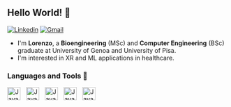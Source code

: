 ## Hello World! :sushi:

[![Linkedin](https://img.shields.io/badge/-LinkedIn-blue?style=flat&logo=Linkedin&logoColor=white)](https://www.linkedin.com/in/lorenzo-gerini-78750b201/)
[![Gmail](https://img.shields.io/badge/-Gmail-c14438?style=flat&logo=Gmail&logoColor=white)](mailto:lorenzogerini9@gmail.com)

- I'm **Lorenzo**, a **Bioengineering** (MSc) and **Computer Engineering** (BSc) graduate at University of Genoa and University of Pisa.
- I'm interested in XR and ML applications in healthcare. 


### Languages and Tools 🧰 


<img align="left" alt="Java" width="30px" style="padding-right:10px;" src="https://cdn.jsdelivr.net/gh/devicons/devicon/icons/matlab/matlab-original.svg" />
<img align="left" alt="Java" width="30px" style="padding-right:10px;" src="https://cdn.jsdelivr.net/gh/devicons/devicon/icons/cplusplus/cplusplus-line.svg" />
<img align="left" alt="Java" width="30px" style="padding-right:10px;" src="https://cdn.jsdelivr.net/gh/devicons/devicon/icons/csharp/csharp-line.svg" />
<img align="left" alt="Java" width="30px" style="padding-right:10px;" src="https://cdn.jsdelivr.net/gh/devicons/devicon/icons/c/c-line.svg" />       
<img align="left" alt="Java" width="30px" style="padding-right:10px;" src="https://cdn.jsdelivr.net/gh/devicons/devicon/icons/python/python-plain.svg" />


<br />



<!--
**lorenzogerini/lorenzogerini** is a ✨ _special_ ✨ repository because its `README.md` (this file) appears on your GitHub profile.

Here are some ideas to get you started:

- 🔭 I’m currently working on ...
- 🌱 I’m currently learning ...
- 👯 I’m looking to collaborate on ...
- 🤔 I’m looking for help with ...
- 💬 Ask me about ...
- 📫 How to reach me: ...
- 😄 Pronouns: ...
- ⚡ Fun fact: ...
-->
